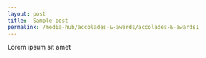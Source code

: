 ```yaml
---
layout: post
title:  Sample post
permalink: /media-hub/accolades-&-awards/accolades-&-awards1
---
```

Lorem ipsum sit amet
